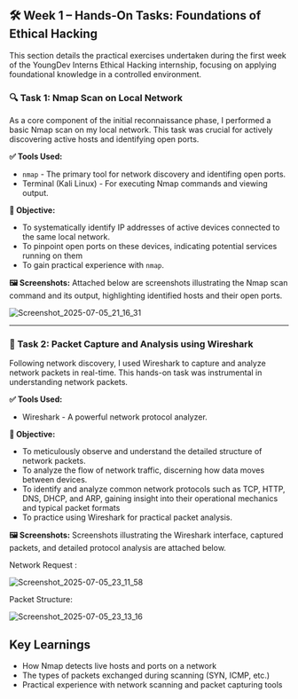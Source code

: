 ## 🛠️ Week 1 – Hands-On Tasks: Foundations of Ethical Hacking

This section details the practical exercises undertaken during the first week of the YoungDev Interns Ethical Hacking internship, focusing on applying foundational knowledge in a controlled environment.

### 🔍 Task 1: Nmap Scan on Local Network

As a core component of the initial reconnaissance phase, I performed a basic Nmap scan on my local network. This task was crucial for actively discovering active hosts and identifying open ports.

**✅ Tools Used:**
* `nmap` - The primary tool for network discovery and identifing open ports.
* Terminal (Kali Linux) - For executing Nmap commands and viewing output.

**📌 Objective:**
* To systematically identify IP addresses of active devices connected to the same local network.
* To pinpoint open ports on these devices, indicating potential services running on them
* To gain practical experience with `nmap`.

**🖼️ Screenshots:**
Attached below are screenshots illustrating the Nmap scan command and its output, highlighting identified hosts and their open ports.

![Screenshot_2025-07-05_21_16_31](https://github.com/user-attachments/assets/d8d49e22-ecaf-44c4-a510-4c664a5b0675)


---

### 📡 Task 2: Packet Capture and Analysis using Wireshark

Following network discovery, I used Wireshark to capture and analyze network packets in real-time. This hands-on task was instrumental in understanding network packets.

**✅ Tools Used:**
* Wireshark - A powerful network protocol analyzer.

**📌 Objective:**
* To meticulously observe and understand the detailed structure of network packets.
* To analyze the flow of network traffic, discerning how data moves between devices.
* To identify and analyze common network protocols such as TCP, HTTP, DNS, DHCP, and ARP, gaining insight into their operational mechanics and typical packet formats
* To practice using Wireshark for practical packet analysis.

**🖼️ Screenshots:**
Screenshots illustrating the Wireshark interface, captured packets, and detailed protocol analysis are attached below.

Network Request :

![Screenshot_2025-07-05_23_11_58](https://github.com/user-attachments/assets/9662b94e-f537-4170-96b4-b110caad4fc5)


Packet Structure:

![Screenshot_2025-07-05_23_13_16](https://github.com/user-attachments/assets/61d3fcb6-cf2f-45da-808a-1df2a5921f1b)


## Key Learnings 

+ How Nmap detects live hosts and ports on a network
+ The types of packets exchanged during scanning (SYN, ICMP, etc.)
+ Practical experience with network scanning and packet capturing tools
